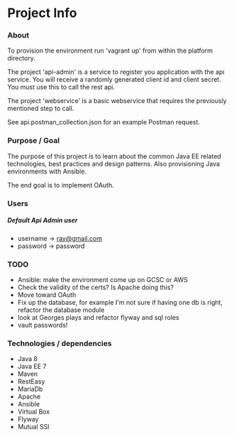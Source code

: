# Project Info

### About
 
To provision the environment run 'vagrant up' from within the platform directory.

The project 'api-admin' is a service to register you application with the api service. You will receive a randomly generated client id and client secret. You must use this to call the rest api. 
 
The project 'webservice' is a basic webservice that requires the previously mentioned step to call. 

See api.postman_collection.json for an example Postman request.

### Purpose / Goal

The purpose of this project is to learn about the common Java EE related technologies, best practices and design patterns. Also provisioning Java environments with Ansible. 

The end goal is to implement OAuth.


### Users 

##### Default Api Admin user

- username -> ray@gmail.com
- password -> password

 
### TODO

- Ansible: make the environment come up on GCSC or AWS
- Check the validity of the certs? Is Apache doing this?
- Move toward OAuth
- Fix up the database, for example I'm not sure if having one db is right, refactor the database module
- look at Georges plays and refactor flyway and sql roles
- vault passwords!


### Technologies / dependencies 
 
- Java 8
- Java EE 7
- Maven
- RestEasy
- MariaDb
- Apache
- Ansible
- Virtual Box
- Flyway
- Mutual SSl
